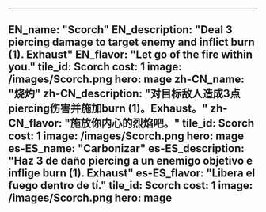 ---

EN_name: "Scorch"
EN_description: "Deal 3 piercing damage to target enemy and inflict burn (1). Exhaust"
EN_flavor: "Let go of the fire within you."
tile_id: Scorch
cost: 1
image: /images/Scorch.png
hero: mage
zh-CN_name: "烧灼"
zh-CN_description: "对目标敌人造成3点piercing伤害并施加burn (1)。Exhaust。"
zh-CN_flavor: "施放你内心的烈焰吧。"
tile_id: Scorch
cost: 1
image: /images/Scorch.png
hero: mage
es-ES_name: "Carbonizar"
es-ES_description: "Haz 3 de daño piercing a un enemigo objetivo e inflige burn (1). Exhaust"
es-ES_flavor: "Libera el fuego dentro de tí."
tile_id: Scorch
cost: 1
image: /images/Scorch.png
hero: mage
---